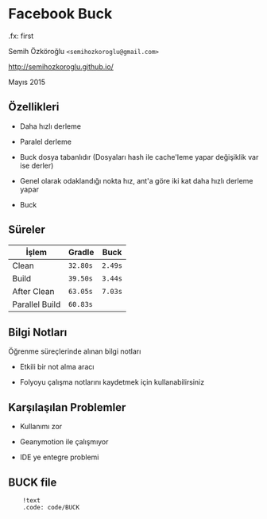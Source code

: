 #   Facebook Buck

.fx: first

Semih Özköroğlu `<semihozkoroglu@gmail.com>`

http://semihozkoroglu.github.io/

Mayıs 2015

##  Özellikleri

-   Daha hızlı derleme

-   Paralel derleme

-   Buck dosya tabanlıdır (Dosyaları hash ile cache'leme yapar değişiklik var ise derler)

-   Genel olarak odaklandığı nokta hız, ant'a göre iki kat daha hızlı derleme yapar

-   Buck 

##  Süreler

İşlem          | Gradle          | Buck
---------------|-----------------|------------------
Clean          | `32.80s`        | `2.49s`
Build          | `39.50s`        | `3.44s`
After Clean    | `63.05s`        | `7.03s`
Parallel Build | `60.83s`        |

##  Bilgi Notları

Öğrenme süreçlerinde alınan bilgi notları

-   Etkili bir not alma aracı

-   Folyoyu çalışma notlarını kaydetmek için kullanabilirsiniz

## Karşılaşılan Problemler

-   Kullanımı zor

-   Geanymotion ile çalışmıyor

-   IDE ye entegre problemi

## BUCK file

        !text
        .code: code/BUCK